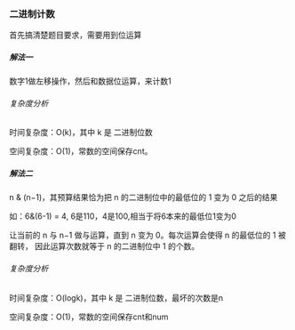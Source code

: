 ### 二进制计数

首先搞清楚题目要求，需要用到位运算

##### 解法一
数字1做左移操作，然后和数据位运算，来计数1

###### 复杂度分析
时间复杂度：O(k)，其中 k 是 二进制位数

空间复杂度：O(1)，常数的空间保存cnt。

##### 解法二
n & (n−1)，其预算结果恰为把 n 的二进制位中的最低位的 1 变为 0 之后的结果

如：6&(6-1) = 4, 6是110，4是100,相当于将6本来的最低位1变为0


让当前的 n 与 n−1 做与运算，直到 n 变为 0。每次运算会使得 n 的最低位的 1 被翻转，
因此运算次数就等于 n 的二进制位中 1 的个数。


###### 复杂度分析
时间复杂度：O(logk)，其中 k 是 二进制位数，最坏的次数是n

空间复杂度：O(1)，常数的空间保存cnt和num